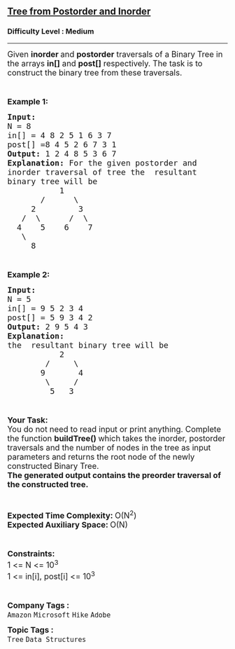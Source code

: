 <h2><a href="https://practice.geeksforgeeks.org/problems/tree-from-postorder-and-inorder/1">Tree from Postorder and Inorder</a></h2><h3>Difficulty Level : Medium</h3><hr><div class="problems_problem_content__Xm_eO"><p><span style="font-size:18px">Given <strong>inorder </strong>and <strong>postorder</strong> traversals of a Binary Tree in the arrays <strong>in[]</strong> and <strong>post[]</strong> respectively. The task is to construct the binary tree from these traversals.</span></p>

<p>&nbsp;</p>

<p><span style="font-size:18px"><strong>Example 1:</strong></span></p>

<pre><span style="font-size:18px"><strong>Input:
</strong>N = 8
in[] = 4 8 2 5 1 6 3 7
post[] =8 4 5 2 6 7 3 1
<strong>Output: </strong>1 2 4 8 5 3 6 7<strong>
Explanation: </strong>For the given postorder and
inorder traversal of tree the&nbsp; resultant
binary tree will be
&nbsp;&nbsp;&nbsp;&nbsp;&nbsp;&nbsp;&nbsp;&nbsp;&nbsp;  1
&nbsp;&nbsp;&nbsp;&nbsp;&nbsp;&nbsp; /&nbsp;&nbsp; &nbsp;  \
&nbsp;&nbsp;&nbsp;&nbsp; 2&nbsp;&nbsp;&nbsp;&nbsp;&nbsp; &nbsp;  3
&nbsp;&nbsp; /&nbsp; \      /  \
&nbsp; 4&nbsp;&nbsp;&nbsp; 5&nbsp;&nbsp;  6&nbsp;&nbsp;&nbsp; 7
&nbsp;&nbsp;&nbsp;\
&nbsp;&nbsp;&nbsp;&nbsp; 8</span>
</pre>

<p>&nbsp;</p>

<p><span style="font-size:18px"><strong>Example 2:</strong></span></p>

<pre><span style="font-size:18px"><strong>Input:
</strong>N = 5
in[] = 9 5 2 3 4
post[] = 5 9 3 4 2
<strong>Output: </strong>2 9 5 4 3<strong>
Explanation: &nbsp;
</strong>the&nbsp; resultant binary tree will be
&nbsp; &nbsp; &nbsp; &nbsp; &nbsp; &nbsp;2
&nbsp; &nbsp; &nbsp; &nbsp; /&nbsp;  &nbsp; \
&nbsp; &nbsp; &nbsp;&nbsp; 9&nbsp; &nbsp; &nbsp;  4
       &nbsp;\     /
     &nbsp; &nbsp; 5   3</span></pre>

<p>&nbsp;</p>

<p><span style="font-size:18px"><strong>Your Task:</strong><br>
You do not need to read input or print anything.&nbsp;Complete the function <strong>buildTree() </strong>which takes the&nbsp;inorder, postorder traversals&nbsp;and the number of nodes in the tree as input parameters&nbsp;and returns the root node of the newly constructed Binary Tree.<br>
<strong>The generated output contains the&nbsp;preorder traversal of the constructed tree.</strong></span></p>

<p>&nbsp;</p>

<p><span style="font-size:18px"><strong>Expected Time Complexity:&nbsp;</strong>O(N<sup>2</sup>)<br>
<strong>Expected Auxiliary Space:&nbsp;</strong>O(N)</span></p>

<p>&nbsp;</p>

<p><span style="font-size:18px"><strong>Constraints:</strong></span><br>
<span style="font-size:18px">1 &lt;= N &lt;= 10<sup>3</sup><br>
1 &lt;= in[i], post[i] &lt;= 10<sup>3</sup></span></p>

<p>&nbsp;</p>
</div><p><span style=font-size:18px><strong>Company Tags : </strong><br><code>Amazon</code>&nbsp;<code>Microsoft</code>&nbsp;<code>Hike</code>&nbsp;<code>Adobe</code>&nbsp;<br><p><span style=font-size:18px><strong>Topic Tags : </strong><br><code>Tree</code>&nbsp;<code>Data Structures</code>&nbsp;